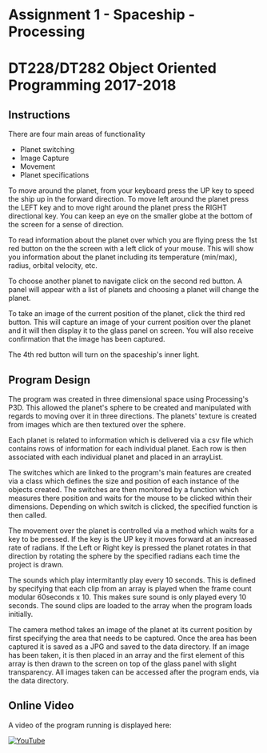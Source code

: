 # Assignment 1 - Spaceship - Processing
# DT228/DT282 Object Oriented Programming 2017-2018

Instructions
---------
There are four main areas of functionality
* Planet switching
* Image Capture
* Movement
* Planet specifications

To move around the planet, from your keyboard press the UP key to speed the ship up in the forward direction. To move left around the planet
press the LEFT key and to move right around the planet press the RIGHT directional key. You can keep an eye on the smaller globe at the bottom of the screen for a sense of direction.

To read information about the planet over which you are flying press the 1st red button on the the screen with a left click of your mouse. This will show you information about the planet including its temperature (min/max), radius, orbital velocity, etc.

To choose another planet to navigate click on the second red button. A panel will appear with a list of planets and choosing a planet will change the planet.

To take an image of the current position of the planet, click the third red button. This will capture an image of your current position over the planet and it will then display it to the glass panel on screen. You will also receive confirmation that the image has been captured.

The 4th red button will turn on the spaceship's inner light.

Program Design
---------
The program was created in three dimensional space using Processing's P3D. This allowed the planet's sphere to be created and manipulated with regards to moving over it in three directions. The planets' texture is created from images which are then textured over the sphere. 

Each planet is related to information which is delivered via a csv file which contains rows of information for each individual planet. Each row is then associated with each individual planet and placed in an arrayList. 

The switches which are linked to the program's main features are created via a class which defines the size and position of each instance of the objects created. The switches are then monitored by a function which measures there position and waits for the mouse to be clicked within their dimensions. Depending on which switch is clicked, the specified function is then called.

The movement over the planet is controlled via a method which waits for a key to be pressed. If the key is the UP key it moves forward at an increased rate of radians. If the Left or Right key is pressed the planet rotates in that direction by rotating the sphere by the specified radians each time the project is drawn.

The sounds which play intermitantly play every 10 seconds. This is defined by specifying that each clip from an array is played when the frame count modular 60seconds x 10. This makes sure sound is only played every 10 seconds. The sound clips are loaded to the array when the program loads initially.

The camera method takes an image of the planet at its current position by first specifying the area that needs to be captured. Once the area has been captured it is saved as a JPG and saved to the data directory. If an image has been taken, it is then placed in an array and the first element of this array is then drawn to the screen on top of the glass panel with slight transparency. All images taken can be accessed after the program ends, via the data directory.

Online Video
---------
 A video of the program running is displayed here:

[![YouTube](http://img.youtube.com/vi/5h3g3IW1cgk/0.jpg)](https://www.youtube.com/watch?v=5h3g3IW1cgk) 



